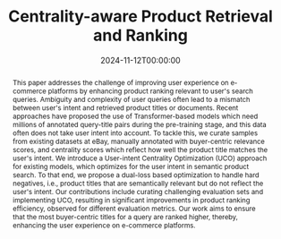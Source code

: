 ---
title: "Centrality-aware Product Retrieval and Ranking"
date: 2024-11-12T00:00:00
authors: ["Hadeel Saadany", "Swapnil Bhosale", "Samarth Agrawal", "Diptesh Kanojia", "Constantin Orăsan", "Zhe Wu"]
publication_types: ["1"]
abstract: "This paper addresses the challenge of improving user experience on e-commerce platforms by enhancing product ranking relevant to user's search queries. Ambiguity and complexity of user queries often lead to a mismatch between user's intent and retrieved product titles or documents. Recent approaches have proposed the use of Transformer-based models which need millions of annotated query-title pairs during the pre-training stage, and this data often does not take user intent into account. To tackle this, we curate samples from existing datasets at eBay, manually annotated with buyer-centric relevance scores, and centrality scores which reflect how well the product title matches the user's intent. We introduce a User-intent Centrality Optimization (UCO) approach for existing models, which optimizes for the user intent in semantic product search. To that end, we propose a dual-loss based optimization to handle hard negatives, i.e., product titles that are semantically relevant but do not reflect the user's intent. Our contributions include curating challenging evaluation sets and implementing UCO, resulting in significant improvements in product ranking efficiency, observed for different evaluation metrics. Our work aims to ensure that the most buyer-centric titles for a query are ranked higher, thereby, enhancing the user experience on e-commerce platforms."
featured: false
publication: "*Proceedings of the 2024 Conference on Empirical Methods in Natural Language Processing: Industry Track*"
url_pdf: "https://aclanthology.org/2024.emnlp-industry.17.pdf"
url_poster: "https://aclanthology.org/attachments/2024.emnlp-industry.17.poster.pdf"
url_slides: "https://aclanthology.org/attachments/2024.emnlp-industry.17.presentation.pdf"
tags: ["product retrieval", "ranking", "e-commerce", "user intent"]
---